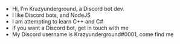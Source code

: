 - Hi, I’m Krazyunderground, a Discord bot dev.
- I like Discord bots, and NodeJS
- I am attempting to learn C++ and C#
- If you want a Discord bot, get in touch with me
- My Discord username is Krazyunderground#0001, come find me
